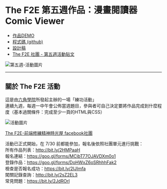 # The F2E 第五週作品：漫畫閱讀器 Comic Viewer

- [作品DEMO](https://zshao1031.github.io/TheF2E-Week-5/)
- [程式碼 (github)](https://github.com/zshao1031/TheF2E-Week-5)
- [設計稿](https://hexschool.github.io/THE_F2E_Design/week5-comic%20viewer/)
- [The F2E 社團 - 第五週活動貼文](https://www.facebook.com/groups/173311386703334/permalink/195225401178599/)

![第五週-活動圖片](https://scontent.ftpe7-3.fna.fbcdn.net/v/t1.0-9/36459185_1974435402576095_5789139689034219520_o.jpg?_nc_fx=ftpe7-1&_nc_cat=0&oh=9aed141c850f2e28bad0da54cea55132&oe=5BA1FCDA)

---------------

## 關於 The F2E 活動

這是由[六角學院](http://www.hexschool.com/)所發起主辦的一場「練功活動」  
連續九週，每週一中午會公佈當週題目，參與者可自己決定要將作品完成到什麼程度（基本過關條件：完成至少一頁的HTML與CSS）

![活動圖片](https://scontent.ftpe8-3.fna.fbcdn.net/v/t1.0-9/34984624_1941034639249505_2190989888592019456_o.jpg?_nc_cat=0&oh=ef20918f97d9ec4d9b537be48ef451ad&oe=5BA5DD02)

[The F2E-前端修練精神時光屋 facebook社團](https://www.facebook.com/groups/173311386703334/?ref=group_header)  

活動已正式開始，在 7/30 前都能參加，報名後依照社團單元進行挑戰：  
所有作品列表：http://bit.ly/2HMPaaH  
報名連結：https://goo.gl/forms/MCibT77OJAVDXm0o1  
登錄作品：https://goo.gl/forms/DoHWxZ6oSRhhhFak2  
檢查是否報名成功：https://bit.ly/2IJImfa  
闖關記錄查詢：http://bit.ly/2sZ2EL3  
常見問題：https://bit.ly/2JdROrl  
